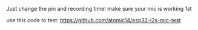 Just change the pin and recording time! make sure your mic is working 1st

use this code to test: https://github.com/atomic14/esp32-i2s-mic-test

